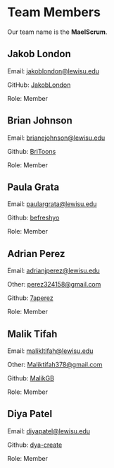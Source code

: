 # Team Members

Our team name is the  **MaelScrum**.

## Jakob London

Email:  jakoblondon@lewisu.edu

GitHub: [JakobLondon](https://github.com/JakobLondon)

Role: Member

## Brian Johnson

Email: brianejohnson@lewisu.edu


Github: [BriToons](https://github.com/BriToons)

Role: Member

## Paula Grata

Email: paulargrata@lewisu.edu

Github: [befreshyo](https://github.com/befreshyo)

Role: Member

## Adrian Perez

Email: adrianjperez@lewisu.edu

Other: perez324158@gmail.com

Github: [7aperez](https://github.com/7pereza)

Role: Member

## Malik Tifah

Email: malikltifah@lewisu.edu

Other: Maliktifah378@gmail.com

Github: [MalikGB](https://github.com/MalikGB)

Role: Member

## Diya Patel
Email: diyapatel@lewisu.edu

Github: [dya-create](https://github.com/dya-create)

Role: Member


